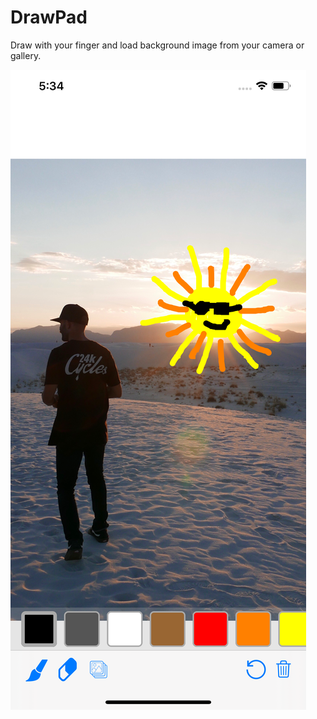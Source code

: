 # DrawPad
Draw with your finger and load background image from your camera or gallery.

![Screenshot](/screenshots/1.png)
